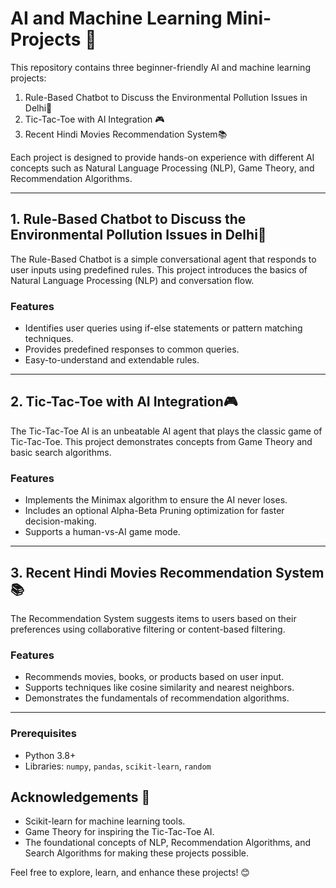 # AI and Machine Learning Mini-Projects 🚀  

This repository contains three beginner-friendly AI and machine learning projects:  

1. Rule-Based Chatbot to Discuss the Environmental Pollution Issues in Delhi🤖  
2. Tic-Tac-Toe with AI Integration 🎮  
3. Recent Hindi Movies Recommendation System📚  

Each project is designed to provide hands-on experience with different AI concepts such as Natural Language Processing (NLP), Game Theory, and Recommendation Algorithms.

---


## 1. Rule-Based Chatbot to Discuss the Environmental Pollution Issues in Delhi🤖  

The Rule-Based Chatbot is a simple conversational agent that responds to user inputs using predefined rules. This project introduces the basics of Natural Language Processing (NLP) and conversation flow.  

### Features  
- Identifies user queries using if-else statements or pattern matching techniques.  
- Provides predefined responses to common queries.  
- Easy-to-understand and extendable rules.  


---

## 2. Tic-Tac-Toe with AI Integration🎮  

The Tic-Tac-Toe AI is an unbeatable AI agent that plays the classic game of Tic-Tac-Toe. This project demonstrates concepts from Game Theory and basic search algorithms.  

### Features  
- Implements the Minimax algorithm to ensure the AI never loses.  
- Includes an optional Alpha-Beta Pruning optimization for faster decision-making.  
- Supports a human-vs-AI game mode.  


---

## 3. Recent Hindi Movies Recommendation System📚  

The Recommendation System suggests items to users based on their preferences using collaborative filtering or content-based filtering.  

### Features  
- Recommends movies, books, or products based on user input.  
- Supports techniques like cosine similarity and nearest neighbors.  
- Demonstrates the fundamentals of recommendation algorithms.  


---


### Prerequisites  
- Python 3.8+ 
- Libraries: `numpy`, `pandas`, `scikit-learn`, `random`  


## Acknowledgements 🙏  

- Scikit-learn for machine learning tools.  
- Game Theory for inspiring the Tic-Tac-Toe AI.  
- The foundational concepts of NLP, Recommendation Algorithms, and Search Algorithms for making these projects possible.  

Feel free to explore, learn, and enhance these projects! 😊  
